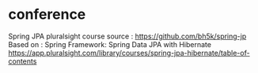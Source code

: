 # conference
Spring JPA pluralsight 
course source : https://github.com/bh5k/spring-jp
Based on : Spring Framework: Spring Data JPA with Hibernate
https://app.pluralsight.com/library/courses/spring-jpa-hibernate/table-of-contents
